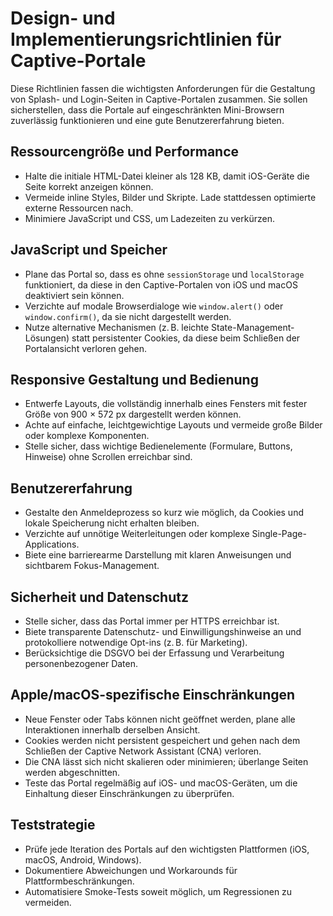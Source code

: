 # Design- und Implementierungsrichtlinien für Captive-Portale

Diese Richtlinien fassen die wichtigsten Anforderungen für die Gestaltung von Splash- und Login-Seiten in Captive-Portalen zusammen. Sie sollen sicherstellen, dass die Portale auf eingeschränkten Mini-Browsern zuverlässig funktionieren und eine gute Benutzererfahrung bieten.

## Ressourcengröße und Performance

- Halte die initiale HTML-Datei kleiner als 128 KB, damit iOS-Geräte die Seite korrekt anzeigen können.
- Vermeide inline Styles, Bilder und Skripte. Lade stattdessen optimierte externe Ressourcen nach.
- Minimiere JavaScript und CSS, um Ladezeiten zu verkürzen.

## JavaScript und Speicher

- Plane das Portal so, dass es ohne `sessionStorage` und `localStorage` funktioniert, da diese in den Captive-Portalen von iOS und macOS deaktiviert sein können.
- Verzichte auf modale Browserdialoge wie `window.alert()` oder `window.confirm()`, da sie nicht dargestellt werden.
- Nutze alternative Mechanismen (z. B. leichte State-Management-Lösungen) statt persistenter Cookies, da diese beim Schließen der Portalansicht verloren gehen.

## Responsive Gestaltung und Bedienung

- Entwerfe Layouts, die vollständig innerhalb eines Fensters mit fester Größe von 900 × 572 px dargestellt werden können.
- Achte auf einfache, leichtgewichtige Layouts und vermeide große Bilder oder komplexe Komponenten.
- Stelle sicher, dass wichtige Bedienelemente (Formulare, Buttons, Hinweise) ohne Scrollen erreichbar sind.

## Benutzererfahrung

- Gestalte den Anmeldeprozess so kurz wie möglich, da Cookies und lokale Speicherung nicht erhalten bleiben.
- Verzichte auf unnötige Weiterleitungen oder komplexe Single-Page-Applications.
- Biete eine barrierearme Darstellung mit klaren Anweisungen und sichtbarem Fokus-Management.

## Sicherheit und Datenschutz

- Stelle sicher, dass das Portal immer per HTTPS erreichbar ist.
- Biete transparente Datenschutz- und Einwilligungshinweise an und protokolliere notwendige Opt-ins (z. B. für Marketing).
- Berücksichtige die DSGVO bei der Erfassung und Verarbeitung personenbezogener Daten.

## Apple/macOS-spezifische Einschränkungen

- Neue Fenster oder Tabs können nicht geöffnet werden, plane alle Interaktionen innerhalb derselben Ansicht.
- Cookies werden nicht persistent gespeichert und gehen nach dem Schließen der Captive Network Assistant (CNA) verloren.
- Die CNA lässt sich nicht skalieren oder minimieren; überlange Seiten werden abgeschnitten.
- Teste das Portal regelmäßig auf iOS- und macOS-Geräten, um die Einhaltung dieser Einschränkungen zu überprüfen.

## Teststrategie

- Prüfe jede Iteration des Portals auf den wichtigsten Plattformen (iOS, macOS, Android, Windows).
- Dokumentiere Abweichungen und Workarounds für Plattformbeschränkungen.
- Automatisiere Smoke-Tests soweit möglich, um Regressionen zu vermeiden.
